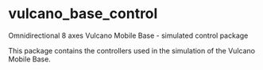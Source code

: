 # vulcano\_base\_control

Omnidirectional 8 axes Vulcano Mobile Base - simulated control package

This package contains the controllers used in the simulation of the Vulcano Mobile Base.

